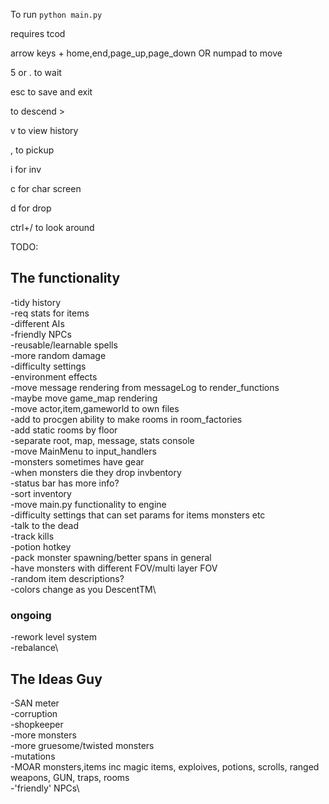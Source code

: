 
To run `python main.py`

requires tcod

arrow keys + home,end,page_up,page_down OR numpad to move

5 or . to wait

esc to save and exit

to descend >

v to view history

, to pickup

i for inv

c for char screen

d for drop

ctrl+/ to look around

TODO: 

## The functionality

-tidy history\
-req stats for items\
-different AIs\
-friendly NPCs\
-reusable/learnable spells\
-more random damage\
-difficulty settings\
-environment effects\
-move message rendering from messageLog to render_functions\
-maybe move game_map rendering\
-move actor,item,gameworld to own files\
-add to procgen ability to make rooms in room_factories\
-add static rooms by floor\
-separate root, map, message, stats console\
-move MainMenu to input_handlers\
-monsters sometimes have gear\
-when monsters die they drop invbentory\
-status bar has more info?\
-sort inventory\
-move main.py functionality to engine\
-difficulty settings that can set params for items monsters etc\
-talk to the dead\
-track kills\
-potion hotkey\
-pack monster spawning/better spans in general\
-have monsters with different FOV/multi layer FOV\
-random item descriptions?\
-colors change as you DescentTM\

### ongoing
-rework level system\
-rebalance\

## The Ideas Guy

-SAN meter\
-corruption\
-shopkeeper\
-more monsters\
-more gruesome/twisted monsters\
-mutations\
-MOAR monsters,items inc magic items, exploives, potions, scrolls, ranged weapons, GUN, traps, rooms\
-'friendly' NPCs\


